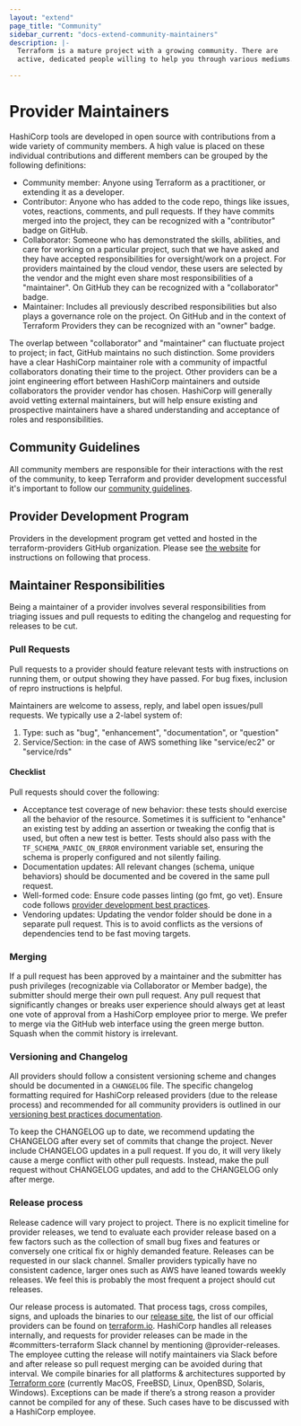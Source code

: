 ```yaml
---
layout: "extend"
page_title: "Community"
sidebar_current: "docs-extend-community-maintainers"
description: |-
  Terraform is a mature project with a growing community. There are
  active, dedicated people willing to help you through various mediums.

---
```


# Provider Maintainers

HashiCorp tools are developed in open source with contributions from a wide variety of community members. A high value is placed on these individual contributions and different members can be grouped by the following definitions:

- Community member: Anyone using Terraform as a practitioner, or extending it as a developer.
- Contributor: Anyone who has added to the code repo, things like issues, votes, reactions, comments, and pull requests. If they have commits merged into the project, they can be recognized with a "contributor" badge on GitHub.
- Collaborator: Someone who has demonstrated the skills, abilities, and care for working on a particular project, such that we have asked and they have accepted responsibilities for oversight/work on a project. For providers maintained by the cloud vendor, these users are selected by the vendor and the might even share most responsibilities of a "maintainer". On GitHub they can be recognized with a "collaborator" badge.
- Maintainer: Includes all previously described responsibilities but also plays a governance role on the project. On GitHub and in the context of Terraform Providers they can be recognized with an "owner" badge.

The overlap between "collaborator" and "maintainer" can fluctuate project to project; in fact, GitHub maintains no such distinction. Some providers have a clear HashiCorp maintainer role with a community of impactful collaborators donating their time to the project. Other providers can be a joint engineering effort between HashiCorp maintainers and outside collaborators the provider vendor has chosen. HashiCorp will generally avoid vetting external maintainers, but will help ensure existing and prospective maintainers have a shared understanding and acceptance of roles and responsibilities.

## Community Guidelines

All community members are responsible for their interactions with the rest of the community, to keep Terraform and provider development successful it's important to follow our [community guidelines](https://www.hashicorp.com/community-guidelines).

## Provider Development Program

Providers in the development program get vetted and hosted in the terraform-providers GitHub organization. Please see [the website](https://www.terraform.io/guides/terraform-provider-development-program.html#checklist) for instructions on following that process.

## Maintainer Responsibilities 

Being a maintainer of a provider involves several responsibilities from triaging issues and pull requests to editing the changelog and requesting for releases to be cut.

### Pull Requests

Pull requests to a provider should feature relevant tests with instructions on running them, or output showing they have passed. For bug fixes, inclusion of repro instructions is helpful.

Maintainers are welcome to assess, reply, and label open issues/pull requests. We typically use a 2-label system of:

1. Type: such as "bug", "enhancement", "documentation", or "question"
2. Service/Section: in the case of AWS something like "service/ec2" or "service/rds"

#### Checklist

Pull requests should cover the following:

- Acceptance test coverage of new behavior: these tests should exercise all the behavior of the resource. Sometimes it is sufficient to "enhance" an existing test by adding an assertion or tweaking the config that is used, but often a new test is better. Tests should also pass with the `TF_SCHEMA_PANIC_ON_ERROR` environment variable set, ensuring the schema is properly configured and not silently failing.
- Documentation updates: All relevant changes (schema, unique behaviors) should be documented and be covered in the same pull request.
- Well-formed code: Ensure code passes linting (go fmt, go vet). Ensure code follows [provider development best practices](https://www.terraform.io/docs/extend/index.html).
- Vendoring updates: Updating the vendor folder should be done in a separate pull request. This is to avoid conflicts as the versions of dependencies tend to be fast moving targets.

### Merging

If a pull request has been approved by a maintainer and the submitter has push privileges (recognizable via Collaborator or Member badge), the submitter should merge their own pull request. Any pull request that significantly changes or breaks user experience should always get at least one vote of approval from a HashiCorp employee prior to merge. We prefer to merge via the GitHub web interface using the green merge button. Squash when the commit history is irrelevant.

### Versioning and Changelog

All providers should follow a consistent versioning scheme and changes should be documented in a `CHANGELOG` file. The specific changelog formatting required for HashiCorp released providers (due to the release process) and recommended for all community providers is outlined in our [versioning best practices documentation](/docs/extend/best-practices/versioning.html).

To keep the CHANGELOG up to date, we recommend updating the CHANGELOG after every set of commits that change the project. Never include CHANGELOG updates in a pull request. If you do, it will very likely cause a merge conflict with other pull requests. Instead, make the pull request without CHANGELOG updates, and add to the CHANGELOG only after merge.

### Release process

Release cadence will vary project to project. There is no explicit timeline for provider releases, we tend to evaluate each provider release based on a few factors such as the collection of small bug fixes and features or conversely one critical fix or highly demanded feature. Releases can be requested in our slack channel. Smaller providers typically have no consistent cadence, larger ones such as AWS have leaned towards weekly releases. We feel this is probably the most frequent a project should cut releases.

Our release process is automated. That process tags, cross compiles, signs, and uploads the binaries to our [release site](https://releases.hashicorp.com/), the list of our official providers can be found on [terraform.io](https://www.terraform.io/docs/providers/index.html). HashiCorp handles all releases internally, and requests for provider releases can be made in the #committers-terraform Slack channel by mentioning @provider-releases. The employee cutting the release will notify maintainers via Slack before and after release so pull request merging can be avoided during that interval. We compile binaries for all platforms & architectures supported by  [Terraform core](https://www.terraform.io/downloads.html) (currently MacOS, FreeBSD, Linux, OpenBSD, Solaris, Windows). Exceptions can be made if there’s a strong reason a provider cannot be compiled for any of these. Such cases have to be discussed with a HashiCorp employee.
